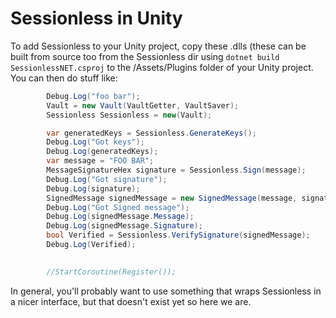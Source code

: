 # Sessionless in Unity

To add Sessionless to your Unity project, copy these .dlls (these can be built from source too from the Sessionless dir using `dotnet build SessionlessNET.csproj` to the /Assets/Plugins folder of your Unity project.
You can then do stuff like:

```csharp
        Debug.Log("foo bar");
        Vault = new Vault(VaultGetter, VaultSaver);
        Sessionless Sessionless = new(Vault);

        var generatedKeys = Sessionless.GenerateKeys();
        Debug.Log("Got keys");
        Debug.Log(generatedKeys);
        var message = "FOO BAR";
        MessageSignatureHex signature = Sessionless.Sign(message);
        Debug.Log("Got signature");
        Debug.Log(signature);
        SignedMessage signedMessage = new SignedMessage(message, signature);
        Debug.Log("Got Signed message");
        Debug.Log(signedMessage.Message);
        Debug.Log(signedMessage.Signature);
        bool Verified = Sessionless.VerifySignature(signedMessage);
        Debug.Log(Verified);
        

        //StartCoroutine(Register());
```

In general, you'll probably want to use something that wraps Sessionless in a nicer interface, but that doesn't exist yet so here we are.

